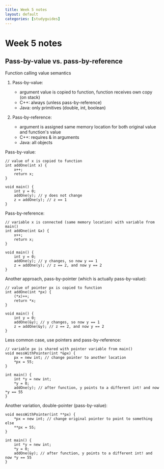 ```yaml
---
title: Week 5 notes
layout: default
categories: [studyguides]
---
```


# Week 5 notes

## Pass-by-value vs. pass-by-reference

Function calling value semantics

1. Pass-by-value:
   - argument value is copied to function, function receives own copy (on stack)
   - C++: always (unless pass-by-reference)
   - Java: only primitives (double, int, boolean)

2. Pass-by-reference:
   - argument is assigned same memory location for both original value and function's value
   - C++: requires & in arguments
   - Java: all objects

Pass-by-value:

```
// value of x is copied to function
int addOne(int x) {
    x++;
    return x;
}

void main() {
    int y = 0;
    addOne(y); // y does not change
    z = addOne(y); // z == 1
}
```

Pass-by-reference:

```
// variable x is connected (same memory location) with variable from main()
int addOne(int &x) {
    x++;
    return x;
}

void main() {
    int y = 0;
    addOne(y); // y changes, so now y == 1
    z = addOne(y); // z == 2, and now y == 2
}
```

Another approach, pass-by-pointer (which is actually pass-by-value):

```
// value of pointer px is copied to function
int addOne(int *px) {
    (*x)++;
    return *x;
}

void main() {
    int y = 0;
    addOne(&y); // y changes, so now y == 1
    z = addOne(&y); // z == 2, and now y == 2
}
```

Less common case, use pointers and pass-by-reference:

```
// variable px is shared with pointer variable from main()
void messWithPointer(int *&px) {
    px = new int; // change pointer to another location
    *px = 55;
}

int main() {
    int *y = new int;
    *y = 0;
    addOne(y); // after function, y points to a different int! and now *y == 55
}
```

Another variation, double-pointer (pass-by-value):

```
void messWithPointer(int **px) {
    *px = new int; // change original pointer to point to something else
    **px = 55;
}

int main() {
    int *y = new int;
    *y = 0;
    addOne(&y); // after function, y points to a different int! and now *y == 55
}
```

